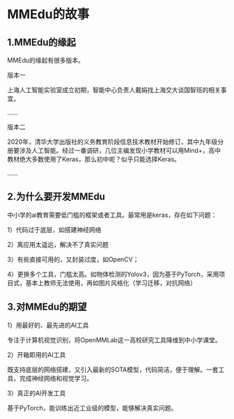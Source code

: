 # MMEdu的故事

## 1.MMEdu的缘起

MMEdu的缘起有很多版本。



版本一



上海人工智能实验室成立初期，智能中心负责人戴娟找上海交大谈国智班的相关事宜。

……

版本二



2020年，清华大学出版社的义务教育阶段信息技术教材开始修订，其中九年级分册要涉及人工智能。经过一番调研，几位主编发现小学教材可以用Mind+，高中教材绝大多数使用了Keras，那么初中呢？似乎只能选择Keras。

……



## 2.为什么要开发MMEdu 

中小学的ai教育需要低门槛的框架或者工具。最常用是keras，存在如下问题： 

1）代码过于底层，如搭建神经网络 


2）离应用太遥远，解决不了真实问题 

3）有些直接可用的，又封装过度，如OpenCV； 

4）更换多个工具，门槛太高。如物体检测的Yolov3，因为基于PyTorch，采用项目式，基本上教师无法使用，再如图片风格化（学习迁移，对抗网络） 

## 3.对MMEdu的期望 

1）用最好的、最先进的AI工具 


专注于计算机视觉识别，将OpenMMLab这一高校研究工具降维到中小学课堂。 

2）开箱即用的AI工具


既支持底层的网络搭建，又引入最新的SOTA模型，代码简洁，便于理解。一套工具，完成神经网络和视觉学习。 


3）真正的AI开发工具


基于PyTorch，能训练出近工业级的模型，能够解决真实问题。